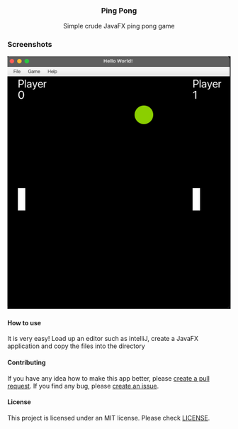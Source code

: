 <div><h3 align="center">Ping Pong</h3></div>
<p align="center">Simple crude JavaFX ping pong game</p>
<p align="center">
</p>

### Screenshots
  <img alt="Home Page" src="assets/SCR-20240305-qrbt.png" />

#### How to use
It is very easy! Load up an editor such as intelliJ, create a JavaFX application and copy the files into the directory

#### Contributing
If you have any idea how to make this app better, please [create a pull request](https://github.com/JaredWestley/Ping-Pong/compare). If you find any bug, please [create an issue](https://github.com/JaredWestley/Ping-Pong/issues/new).

#### License
This project is licensed under an MIT license. Please check [LICENSE](LICENSE).
